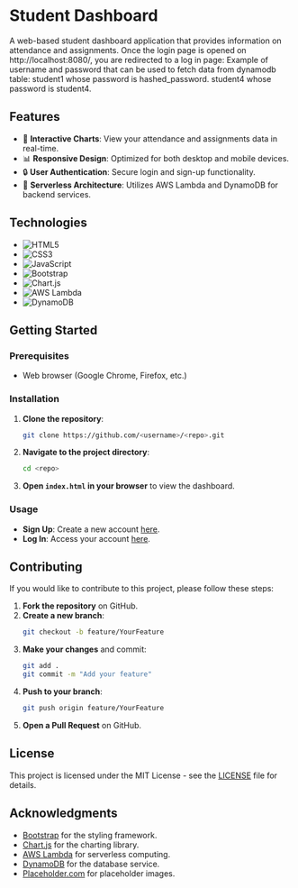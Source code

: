# Student Dashboard

A web-based student dashboard application that provides information on attendance and assignments.
Once the login page is opened on http://localhost:8080/, you are redirected to a log in page:
Example of username and password that can be used to fetch data from dynamodb table:
student1 whose password is hashed_password.
student4 whose password is student4.

## Features

- 🎨 **Interactive Charts**: View your attendance and assignments data in real-time.
- 📊 **Responsive Design**: Optimized for both desktop and mobile devices.
- 🔒 **User Authentication**: Secure login and sign-up functionality.
- 🚀 **Serverless Architecture**: Utilizes AWS Lambda and DynamoDB for backend services.

## Technologies

- ![HTML5](https://img.shields.io/badge/HTML5-E34F26?style=flat&logo=html5&logoColor=white)
- ![CSS3](https://img.shields.io/badge/CSS3-1572B6?style=flat&logo=css3&logoColor=white)
- ![JavaScript](https://img.shields.io/badge/JavaScript-F7DF1E?style=flat&logo=javascript&logoColor=black)
- ![Bootstrap](https://img.shields.io/badge/Bootstrap-563D7C?style=flat&logo=bootstrap&logoColor=white)
- ![Chart.js](https://img.shields.io/badge/Chart.js-F6C023?style=flat&logo=chart.js&logoColor=white)
- ![AWS Lambda](https://img.shields.io/badge/AWS%20Lambda-232F3E?style=flat&logo=amazon-aws&logoColor=white)
- ![DynamoDB](https://img.shields.io/badge/AWS%20DynamoDB-4051B5?style=flat&logo=amazon-aws&logoColor=white)

## Getting Started

### Prerequisites

- Web browser (Google Chrome, Firefox, etc.)

### Installation

1. **Clone the repository**:
    ```bash
    git clone https://github.com/<username>/<repo>.git
    ```

2. **Navigate to the project directory**:
    ```bash
    cd <repo>
    ```

3. **Open `index.html` in your browser** to view the dashboard.

### Usage

- **Sign Up**: Create a new account [here](signup.html).
- **Log In**: Access your account [here](login.html).

## Contributing

If you would like to contribute to this project, please follow these steps:

1. **Fork the repository** on GitHub.
2. **Create a new branch**:
    ```bash
    git checkout -b feature/YourFeature
    ```
3. **Make your changes** and commit:
    ```bash
    git add .
    git commit -m "Add your feature"
    ```
4. **Push to your branch**:
    ```bash
    git push origin feature/YourFeature
    ```
5. **Open a Pull Request** on GitHub.

## License

This project is licensed under the MIT License - see the [LICENSE](LICENSE) file for details.

## Acknowledgments

- [Bootstrap](https://getbootstrap.com/) for the styling framework.
- [Chart.js](https://www.chartjs.org/) for the charting library.
- [AWS Lambda](https://aws.amazon.com/lambda/) for serverless computing.
- [DynamoDB](https://aws.amazon.com/dynamodb/) for the database service.
- [Placeholder.com](https://placeholder.com/) for placeholder images.

